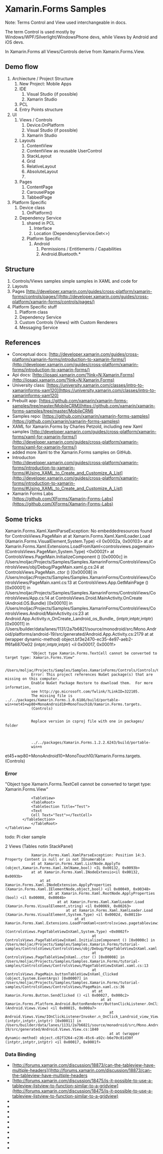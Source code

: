 # Xamarin.Forms Samples

Note: Terms Control and View used interchangeable in docs.

The term Control is used mostly by Windows/WPF/Silverlight/WindowsPhone devs, while Views by Android and iOS devs.

In Xamarin.Forms all Views/Controls derive from Xamarin.Forms.View.

## Demo flow

1.	Archiecture / Project Structure
	1.	New Project: Mobile Apps
	2.	IDE
		1.	Visual Studio (if possible)
		2.	Xamarin Studio
	3.	PCL
	4.	Entry Points structure
2.	UI
	1.	Views / Controls
		1.	Device.OnPlatform
		2.	Visual Studio (if possible)
		3.	Xamarin Studio
	2.	Layouts
		1.	ContentView
		2.	ContentView as reusable UserControl
		3.	StackLayout
		2.	Grid
		3.	RelativeLayout
		4.	AbsoluteLayout
		5. 	
	3.	Pages
		1.	ContentPage
		2.	CarouselPage
		3.	TabbedPage
3.	Platform Specific
	1.	Device class
		1.	OnPlatform()
	2.	Dependency Service
		1.	shared in PCL
			1.	Interface
			2.	Location (DependencyService.Get<>)
		2.	Platform Specific
			1.	Android
				1.	Permissions / Entitlements / Capabilities
				2.	Android.Bluetooth.*



## Structure

1.	Controls/Views samples
	simple samples in XAML and code for
2.	Layouts
	[]()
3.	Pages
	[http://developer.xamarin.com/guides/cross-platform/xamarin-forms/controls/pages/](http://developer.xamarin.com/guides/cross-platform/xamarin-forms/controls/pages/)
4.	Platform Specific stuff
	1.	Platform class
	2.	Dependency Service
	3.	Custom Controls (Views) with Custom Renderers
	4.	Messaging Service


## References

*	Conceptual docs:
	[http://developer.xamarin.com/guides/cross-platform/xamarin-forms/introduction-to-xamarin-forms/](http://developer.xamarin.com/guides/cross-platform/xamarin-forms/introduction-to-xamarin-forms/)
*	Api docs:
	[http://iosapi.xamarin.com/?link=N:Xamarin.Forms](http://iosapi.xamarin.com/?link=N:Xamarin.Forms)
*	University class:
	[https://university.xamarin.com/classes/intro-to-xamarinforms-xam120](https://university.xamarin.com/classes/intro-to-xamarinforms-xam120)
*	Prebuilt app:
	[https://github.com/xamarin/xamarin-forms-samples/tree/master/MobileCRM](https://github.com/xamarin/xamarin-forms-samples/tree/master/MobileCRM)
*	Samples repo:
	[https://github.com/xamarin/xamarin-forms-samples](https://github.com/xamarin/xamarin-forms-samples)
*	XAML for Xamarin.Forms by Charles Petzold, including new Xaml samples
	[http://developer.xamarin.com/guides/cross-platform/xamarin-forms/xaml-for-xamarin-forms/](http://developer.xamarin.com/guides/cross-platform/xamarin-forms/xaml-for-xamarin-forms/)
*	added more Xaml to the Xamarin.Forms samples on GitHub.
*	Introducton		
	[http://developer.xamarin.com/guides/cross-platform/xamarin-forms/introduction-to-xamarin-forms/#Using_XAML_to_Create_and_Customize_A_List](http://developer.xamarin.com/guides/cross-platform/xamarin-forms/introduction-to-xamarin-forms/#Using_XAML_to_Create_and_Customize_A_List)
*	Xamarin Forms Labs		
	[https://github.com/XForms/Xamarin-Forms-Labs](https://github.com/XForms/Xamarin-Forms-Labs)


## Some tricks

Xamarin.Forms.Xaml.XamlParseException: No embeddedresources found for ControlsViews.PageMain
  at at Xamarin.Forms.Xaml.XamlLoader.Load (Xamarin.Forms.VisualElement,System.Type) <il 0x0002a, 0x00103>
	at at Xamarin.Forms.Xaml.Extensions.LoadFromXaml<controlsviews.pagemain>
		(ControlsViews.PageMain,System.Type) <0x0002f>
			at ControlsViews.PageMain.InitializeComponent () [0x0000c] in /Users/moljac/Projects/Samples/Samples.XamarinForms/ControlsViews/ControlsViews/obj/Debug/PageMain.xaml.g.cs:24
			at ControlsViews.PageMain..ctor () [0x00008] in /Users/moljac/Projects/Samples/Samples.XamarinForms/ControlsViews/ControlsViews/PageMain.xaml.cs:13
			at ControlsViews.App.GetMainPage () [0x00001] in /Users/moljac/Projects/Samples/Samples.XamarinForms/ControlsViews/ControlsViews/App.cs:14
			at ControlsViews.Droid.MainActivity.OnCreate (Android.OS.Bundle) [0x00010] in /Users/moljac/Projects/Samples/Samples.XamarinForms/ControlsViews/ControlsViews.Android/MainActivity.cs:23
			at Android.App.Activity.n_OnCreate_Landroid_os_Bundle_ (intptr,intptr,intptr) [0x00011] in /Users/builder/data/lanes/1131/2a7b6821/source/monodroid/src/Mono.Android/platforms/android-19/src/generated/Android.App.Activity.cs:2179
			at at (wrapper dynamic-method) object.bf3e2470-ec35-4e97-aeb2-ff6fa6870e02 (intptr,intptr,intptr) <il 0x00017, 0x0001f>











				"Object type Xamarin.Forms.TextCell cannot be converted to target type: Xamarin.Forms.View"

				/Users/moljac/Projects/Samples/Samples.XamarinForms/Controls/Controls/Controls.csproj:
				Error: This project references NuGet package(s) that are missing on this computer.
				Enable NuGet Package Restore to download them.  For more information,
				see http://go.microsoft.com/fwlink/?LinkID=322105.
				The missing file is ../../packages/Xamarin.Forms.1.0.6186/build/portable-win+net45+wp80+MonoAndroid10+MonoTouch10/Xamarin.Forms.targets.
				(Controls)


				Replace version in csproj file with one in packages/ folder

				
				../../packages/Xamarin.Forms.1.2.2.6243/build/portable-
				win+n
et45+wp80+MonoAndroid10+MonoTouch10/Xamarin.Forms.targets. (Controls)
### Error
"Object type Xamarin.Forms.TextCell
				cannot be converted to target type: Xamarin.Forms.View"

				<TableView>
				<TableRoot>
				<TableSection Title="Test">
				<Text
				Cell Text="Test"></TextCell>
			</TableSection>
				</TableRoot>
	</TableView>
todo: Pi
				cker sample


2 Views (Tables notin StackPanel)

				Xamarin.Forms.Xaml.XamlParseException: Position 14:3. Property Content is null or is not IEnumerable
				at at Xamarin.Forms.Xaml.ListNode.ApplyTo (object,Xamarin.Forms.Xaml.XmlName,bool) <IL 0x00132, 0x0093b>
				at at Xamarin.Forms.Xaml.INodeExtensio<il 0x00132, 0x0093b>
					at at Xamarin.Forms.Xaml.INodeExtension.ApplyProperties (Xamarin.Forms.Xaml.IElementNode,object,bool) <il 0x00049, 0x00348>
						at at Xamarin.Forms.Xaml.RootNode.ApplyProperties (bool) <il 0x00008, 0x0004b>
							at at Xamarin.Forms.Xaml.XamlLoader.Load (Xamarin.Forms.VisualElement,string) <il 0x00069, 0x00263>
								at at Xamarin.Forms.Xaml.XamlLoader.Load (Xamarin.Forms.VisualElement,System.Type) <il 0x0002d, 0x0011b>
									at at Xamarin.Forms.Xaml.Extensions.LoadFromXaml<controlsviews.pagetableviewinxaml>
										(ControlsViews.PageTableViewInXaml,System.Type) <0x0002f>
											at ControlsViews.PageTableViewInXaml.InitializeComponent () [0x0000c] in /Users/moljac/Projects/Samples/Samples.Xamarin.Forms/tutorial-samples/ControlsViews/ControlsViews/obj/Debug/PageTableViewInXaml.xaml.g.cs:22
											at ControlsViews.PageTableViewInXaml..ctor () [0x00008] in /Users/moljac/Projects/Samples/Samples.Xamarin.Forms/tutorial-samples/ControlsViews/ControlsViews/PageTableViewInXaml.xaml.cs:13
											at ControlsViews.PageMain.buttonTableViewInXaml_Clicked (object,System.EventArgs) [0x00007] in /Users/moljac/Projects/Samples/Samples.Xamarin.Forms/tutorial-samples/ControlsViews/ControlsViews/PageMain.xaml.cs:36
											at at Xamarin.Forms.Button.SendClicked () <il 0x00027, 0x000c2>
												at at Xamarin.Forms.Platform.Android.ButtonRenderer/ButtonClickListener.OnClick (Android.Views.View) <il 0x00015, 0x000a7>
													at Android.Views.View/IOnClickListenerInvoker.n_OnClick_Landroid_view_View_ (intptr,intptr,intptr) [0x00011] in /Users/builder/data/lanes/1131/2a7b6821/source/monodroid/src/Mono.Android/platforms/android-19/src/generated/Android.Views.View.cs:1840
													at at (wrapper dynamic-method) object.c02f3264-e236-45c6-a92c-b6e70c81d30f (intptr,intptr,intptr) <il 0x00017, 0x0001f>



### Data Binding

*	[http://forums.xamarin.com/discussion/18873/can-the-tableview-have-multiple-headers]()http://forums.xamarin.com/discussion/18873/can-the-tableview-have-multiple-headers
*	[http://forums.xamarin.com/discussion/18475/is-it-possible-to-use-a-tableview-listview-to-function-similar-to-a-gridview](http://forums.xamarin.com/discussion/18475/is-it-possible-to-use-a-tableview-listview-to-function-similar-to-a-gridview)
*	[]()
*	[]()
*	[]()
*	[]()
*	[]()
*	[]()
*	[]()
*	[]()
*	[]()
*	[]()

